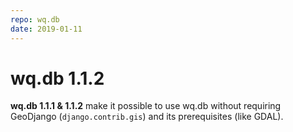 ```yaml
---
repo: wq.db
date: 2019-01-11
---
```


# wq.db 1.1.2

**wq.db 1.1.1 & 1.1.2** make it possible to use wq.db without requiring GeoDjango (`django.contrib.gis`) and its prerequisites (like GDAL). 